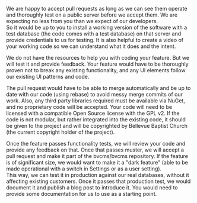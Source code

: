 We are happy to accept pull requests 
as long as we can see them operate and thoroughly test on a public server before we accept them. 
We are expecting no less from you than we expect of our developers.  
So it would be up to you to install a working version of the software with a test database 
(the code comes with a test database) on that server 
and provide credentials to us for testing. 
It is also helpful to create a video of your working code so we can understand what it does and the intent. 

We do not have the resources to help you with coding your feature. 
But we will test it and provide feedback. 
Your feature would have to be thoroughly proven not to break any existing functionality, 
and any UI elements follow our existing UI patterns and code. 

The pull request would have to be able to merge automatically 
and be up to date with our code (using rebase) to avoid messy merge commits of our work. 
Also, any third party libraries required must be available via NuGet, and no proprietary code will be accepted. 
Your code will need to be licensed with a compatible Open Source license with the GPL v2.
If the code is not modular, but rather integrated into the existing code, 
it should be given to the project and will be copyrighted by Bellevue Baptist Church 
(the current copyright holder of the project).

Once the feature passes functionality tests, 
we will review your code and provide any feedback on that. 
Once that passes muster, we will accept a pull request and make it part of the bvcms/bvcms repository. 
If the feature is of significant size, 
we would want to make it a "dark feature" (able to be made operational with a switch in Settings or as a user setting).  
This way, we can test it in production against our real databases, without it affecting existing customers. 
Once it passes that production test, we would document it and publish a blog post to introduce it. 
You would need to provide some documentation for us to use as a starting point.
